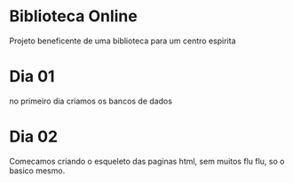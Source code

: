 # Biblioteca Online
 Projeto beneficente de uma biblioteca para um centro espirita
<h1>Dia 01</h1>
no primeiro dia criamos os bancos de dados
<h1>Dia 02 </h1>
Comecamos criando o esqueleto das paginas html, sem muitos flu flu, so o basico mesmo.
<h1></h1>
<h1></h1>
<h1></h1>
<h1></h1>

